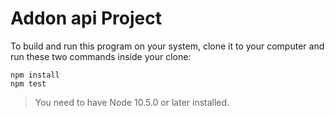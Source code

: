# Addon api  Project


To build and run this program on your system, clone it to your computer and run these two commands inside your clone:

```
npm install
npm test
```

> You need to have Node 10.5.0 or later installed. 
